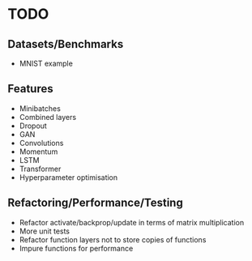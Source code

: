 # TODO

## Datasets/Benchmarks

- MNIST example

## Features

- Minibatches
- Combined layers
- Dropout
- GAN
- Convolutions
- Momentum
- LSTM
- Transformer
- Hyperparameter optimisation

## Refactoring/Performance/Testing

- Refactor activate/backprop/update in terms of matrix multiplication
- More unit tests
- Refactor function layers not to store copies of functions
- Impure functions for performance
